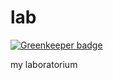 # lab

[![Greenkeeper badge](https://badges.greenkeeper.io/stphn/lab.svg)](https://greenkeeper.io/)

my laboratorium

